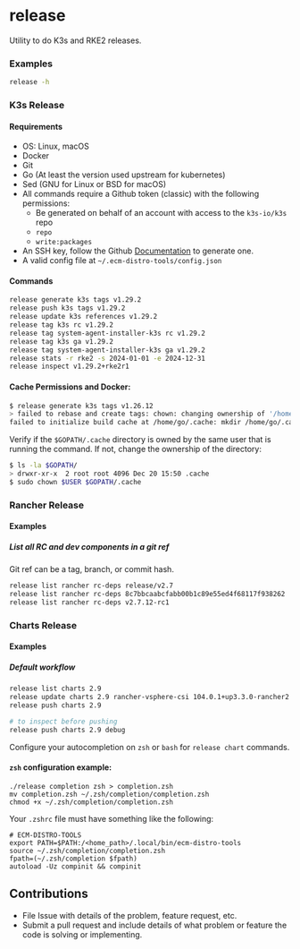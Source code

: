 # release

Utility to do K3s and RKE2 releases.

### Examples

```sh
release -h
```

### K3s Release
#### Requirements
* OS: Linux, macOS
* Docker
* Git
* Go (At least the version used upstream for kubernetes)
* Sed (GNU for Linux or BSD for macOS)
* All commands require a Github token (classic) with the following permissions:
  * Be generated on behalf of an account with access to the `k3s-io/k3s` repo
  * `repo`
  * `write:packages`
* An SSH key, follow the Github [Documentation](https://docs.github.com/en/authentication/connecting-to-github-with-ssh) to generate one.
* A valid config file at `~/.ecm-distro-tools/config.json`

#### Commands
```bash
release generate k3s tags v1.29.2
release push k3s tags v1.29.2
release update k3s references v1.29.2
release tag k3s rc v1.29.2
release tag system-agent-installer-k3s rc v1.29.2
release tag k3s ga v1.29.2
release tag system-agent-installer-k3s ga v1.29.2
release stats -r rke2 -s 2024-01-01 -e 2024-12-31
release inspect v1.29.2+rke2r1
```

#### Cache Permissions and Docker:
```bash
$ release generate k3s tags v1.26.12
> failed to rebase and create tags: chown: changing ownership of '/home/go/.cache': Operation not permitted
failed to initialize build cache at /home/go/.cache: mkdir /home/go/.cache/00: permission denied
```
Verify if the `$GOPATH/.cache` directory is owned by the same user that is running the command. If not, change the ownership of the directory:
```bash
$ ls -la $GOPATH/
> drwxr-xr-x  2 root root 4096 Dec 20 15:50 .cache
$ sudo chown $USER $GOPATH/.cache
```

### Rancher Release
#### Examples
##### List all RC and dev components in a git ref
Git ref can be a tag, branch, or commit hash.
```bash
release list rancher rc-deps release/v2.7
release list rancher rc-deps 8c7bbcaabcfabb00b1c89e55ed4f68117f938262
release list rancher rc-deps v2.7.12-rc1
```

### Charts Release
#### Examples
##### Default workflow

```bash
release list charts 2.9
release update charts 2.9 rancher-vsphere-csi 104.0.1+up3.3.0-rancher2
release push charts 2.9

# to inspect before pushing
release push charts 2.9 debug
```

Configure your autocompletion on `zsh` or `bash` for `release chart` commands.

#### `zsh` configuration example:
```
./release completion zsh > completion.zsh
mv completion.zsh ~/.zsh/completion/completion.zsh
chmod +x ~/.zsh/completion/completion.zsh
```

Your `.zshrc` file must have something like the following:
```
# ECM-DISTRO-TOOLS
export PATH=$PATH:/<home_path>/.local/bin/ecm-distro-tools
source ~/.zsh/completion/completion.zsh
fpath=(~/.zsh/completion $fpath)
autoload -Uz compinit && compinit
```

## Contributions

* File Issue with details of the problem, feature request, etc.
* Submit a pull request and include details of what problem or feature the code is solving or implementing.
